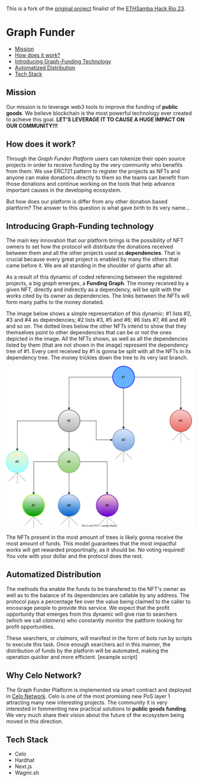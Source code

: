 This is a fork of the [original project](https://github.com/pbfranceschin/Graph-Funder) finalist of the [ETHSamba Hack Rio 23](https://taikai.network/ethsamba/hackathons/ethsambahack).

# Graph Funder
- [Mission](https://github.com/pbfranceschin/Graph-Funder#mission)
- [How does it work?](https://github.com/pbfranceschin/Graph-Funder#how-does-it-work)
- [Introducing Graph-Funding Technology](https://github.com/pbfranceschin/Graph-Funder#introducing-graph-funding-technology)
- [Automatized Distribution](https://github.com/pbfranceschin/Graph-Funder#automatized-distribution)
- [Tech Stack](https://github.com/pbfranceschin/Graph-Funder#tech-stack)

## Mission
Our mission is to leverage web3 tools to improve the funding of **public goods**. We believe blockchain is the most powerful technology ever created to achieve this goal. **LET'S LEVERAGE IT TO CAUSE A HUGE IMPACT ON OUR COMMUNITY!!!**

## How does it work?
Through the _Graph Funder Platform_ users can tokenize their open source projects in order to receive funding by the very community who benefits from them. We use ERC721 pattern to register the projects as NFTs and anyone can make donations directly to them so the teams can benefit from those donations and continue working on the tools that help advance important causes in the developing ecosystem.

But how does our platform is differ from any other donation based plartform? The answer to this question is what gave birth to its very name...

## Introducing Graph-Funding technology

The main key innovation that our platform brings is the possibility of NFT owners to set how the protocol will distribute the donations received between them and all the other projects used as **dependencies**. That is crucial because every great project is enabled by many the others that came before it. We are all standing in the shoulder of giants after all.

As a result of this dynamic of coded referencing between the registered projects, a big _graph_ emerges, a **Funding Graph**. The money received by a given NFT, directly and indirectly as a dependency, will be split with the works cited by its owner as dependencies. The links between the NFTs will form many paths to the money donated.

The image below shows a simple representation of this dynamic: #1 lists #2, #3 and #4 as dependencies; #2 lists #3, #5 and #6; #6 lists #7, #8 and #9 and so on. The dotted lines below the other NFTs intend to show that they themselves point to other dependencies that can be or not the ones depicted in the image. All the NFTs shown, as well as all the dependencies listed by them (that are not shown in the image) represent the dependency tree of #1. Every cent received by #1 is gonna be split with all the NFTs in its dependency tree. The money trickles down the tree to its very last branch.

![Figure 1 Depdendency Tree](images/dep_tree.svg)

The NFTs present in the most amount of trees is likely gonna receive the most amount of funds. This model guarantees that the most impactful works will get rewarded proportinally, as it should be. No voting required! You vote with your dollar and the protocol does the rest.

## Automatized Distribution
The methods tha enable the funds to be transfered to the NFT's owner as well as to the balance of its dependencies are callable by any address. The protocol pays a percentage fee over the value being claimed to the caller to encourage people to provide this service.  We expect that the profit opportunity that emerges from this dynamic will give rise to searchers (which we call _claimers_) who constantly monitor the paltform looking for profit opportunities.

These searchers, or _claimers_, will manifest in the form of bots run by scripts to execute this task. Once enough searchers act in this manner, the distribution of funds by the platform will be automated, making the operation quicker and more efficient.
 [example script]

## Why Celo Network?
The Graph Funder Platform is implemented via smart contract and deployed in [Celo Network](https://celo.org/). Celo is one of the most promising new PoS layer 1 attracting many new interesting projects. The community it is very interested in fommenting new practical solutions to **public goods funding**. We very much share their vision about the future of the ecosystem being moved in this direction.

## Tech Stack
- Celo
- Hardhat
- Next.js
- Wagmi.sh

